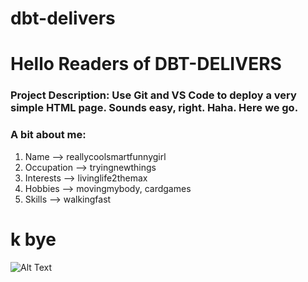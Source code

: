 # dbt-delivers
 
# **Hello Readers of DBT-DELIVERS**

### Project Description: Use Git and VS Code to deploy a very simple HTML page. Sounds easy, right. Haha. Here we go.

### A bit about me:
1. Name --> reallycoolsmartfunnygirl
2. Occupation --> tryingnewthings
3. Interests --> livinglife2themax
4. Hobbies --> movingmybody, cardgames
5. Skills --> walkingfast

# k bye

![Alt Text](https://i.giphy.com/media/v1.Y2lkPTc5MGI3NjExcWJkYjJ5ano1Yzczcjk1cnY3cWFzdWNueXgyMGN1ZGVhdHh6eGtxZCZlcD12MV9pbnRlcm5hbF9naWZfYnlfaWQmY3Q9Zw/rFYJI0RDXASxW/giphy.gif)


